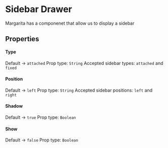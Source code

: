# Sidebar Drawer

Margarita has a componenet that allow us to display a sidebar

## Properties

#### Type
 Default -> `attached`
 Prop type: `String`
 Accepted sidebar types: `attached` and `fixed`

 #### Position
 Default -> `left`
 Prop type: `String`
 Accepted sidebar positions: `left` and `right`

 #### Shadow
 Default -> `true`
 Prop type: `Boolean`

 #### Show
 Default -> `false`
 Prop type: `Boolean`




